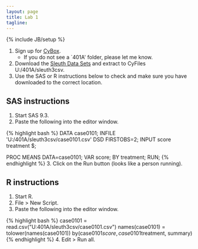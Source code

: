 ```yaml
---
layout: page
title: Lab 1
tagline: 
---
```

{% include JB/setup %}

1. Sign up for [CyBox](https://iastate.box.com/).
    - If you do not see a `401A' folder, please let me know.
2. Download the [Sleuth Data Sets](http://www.science.oregonstate.edu/~schafer/Sleuth/files/sleuth3csv.zip) and extract to CyFiles U:/401A/sleuth3csv.
3. Use the SAS or R instructions below to check and make sure you have downloaded to the correct location.



SAS instructions
---
1. Start SAS 9.3.
2. Paste the following into the editor window.

{% highlight bash %}
DATA case0101;
  INFILE 'U:/401A/sleuth3csv/case0101.csv' DSD FIRSTOBS=2;
  INPUT score treatment $;
    
PROC MEANS DATA=case0101;
  VAR score;
  BY treatment;
  RUN;
{% endhighlight %}
3. Click on the Run button (looks like a person running).

R instructions
---

1. Start R.
2. File > New Script.
3. Paste the following into the editor window.

{% highlight bash %}
    case0101 = read.csv("U:401A/sleuth3csv/case0101.csv")
    names(case0101) = tolower(names(case0101))
    by(case0101$score, case0101$treatment, summary)
{% endhighlight %}
4. Edit > Run all.  




